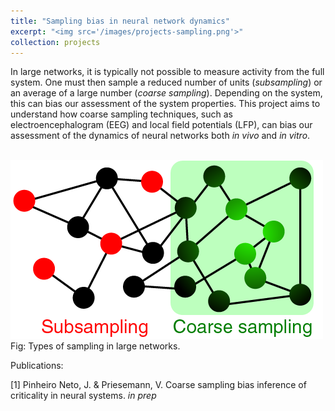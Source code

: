 ```yaml
---
title: "Sampling bias in neural network dynamics"
excerpt: "<img src='/images/projects-sampling.png'>"
collection: projects
---
```


In large networks, it is typically not possible to measure activity from the full system. One must then sample a reduced number of units (*subsampling*) or an average of a large number (*coarse sampling*). Depending on the system, this can bias our assessment of the system properties. This project aims to understand how coarse sampling techniques, such as electroencephalogram (EEG) and local field potentials (LFP), can bias our assessment of the dynamics of neural networks both *in vivo* and *in vitro*.

<br/><img src='/images/projects-sampling.png'><br>
Fig: Types of sampling in large networks.

Publications:

[1] Pinheiro Neto, J. & Priesemann, V. Coarse sampling bias inference of criticality in neural systems. *in prep*

